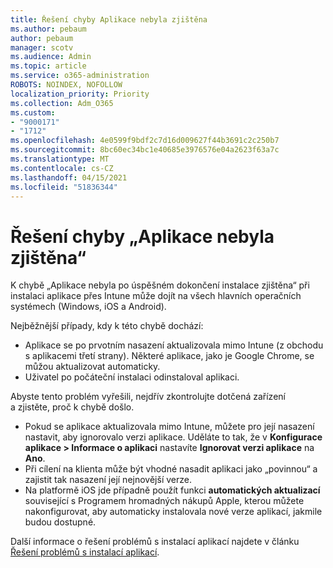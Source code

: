 ```yaml
---
title: Řešení chyby Aplikace nebyla zjištěna
ms.author: pebaum
author: pebaum
manager: scotv
ms.audience: Admin
ms.topic: article
ms.service: o365-administration
ROBOTS: NOINDEX, NOFOLLOW
localization_priority: Priority
ms.collection: Adm_O365
ms.custom:
- "9000171"
- "1712"
ms.openlocfilehash: 4e0599f9bdf2c7d16d009627f44b3691c2c250b7
ms.sourcegitcommit: 8bc60ec34bc1e40685e3976576e04a2623f63a7c
ms.translationtype: MT
ms.contentlocale: cs-CZ
ms.lasthandoff: 04/15/2021
ms.locfileid: "51836344"
---
```

# <a name="mitigate-the-application-was-not-detected-error"></a>Řešení chyby „Aplikace nebyla zjištěna“

K chybě „Aplikace nebyla po úspěšném dokončení instalace zjištěna“ při instalaci aplikace přes Intune může dojít na všech hlavních operačních systémech (Windows, iOS a Android).

Nejběžnější případy, kdy k této chybě dochází:

- Aplikace se po prvotním nasazení aktualizovala mimo Intune (z obchodu s aplikacemi třetí strany). Některé aplikace, jako je Google Chrome, se můžou aktualizovat automaticky.
- Uživatel po počáteční instalaci odinstaloval aplikaci.

Abyste tento problém vyřešili, nejdřív zkontrolujte dotčená zařízení a zjistěte, proč k chybě došlo.

- Pokud se aplikace aktualizovala mimo Intune, můžete pro její nasazení nastavit, aby ignorovalo verzi aplikace. Uděláte to tak, že v **Konfigurace aplikace > Informace o aplikaci** nastavíte **Ignorovat verzi aplikace** na **Ano**.
- Při cílení na klienta může být vhodné nasadit aplikaci jako „povinnou“ a zajistit tak nasazení její nejnovější verze.
- Na platformě iOS jde případně použít funkci **automatických aktualizací** související s Programem hromadných nákupů Apple, kterou můžete nakonfigurovat, aby automaticky instalovala nové verze aplikací, jakmile budou dostupné.

Další informace o řešení problémů s instalací aplikací najdete v článku [Řešení problémů s instalací aplikací](https://docs.microsoft.com/intune/troubleshoot-app-install).
